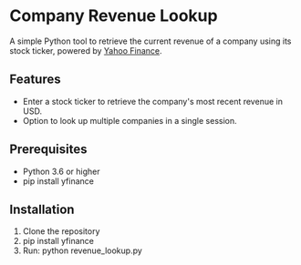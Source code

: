 # Company Revenue Lookup

A simple Python tool to retrieve the current revenue of a company using its stock ticker, powered by [Yahoo Finance](https://finance.yahoo.com).

## Features

- Enter a stock ticker to retrieve the company's most recent revenue in USD.
- Option to look up multiple companies in a single session.

## Prerequisites

- Python 3.6 or higher
- pip install yfinance

## Installation

1. Clone the repository
2. pip install yfinance
3. Run: python revenue_lookup.py
